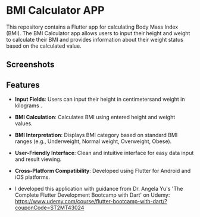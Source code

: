 # BMI Calculator APP

This repository contains a Flutter app for calculating Body Mass Index (BMI). The BMI Calculator app allows users to input their height and weight to calculate their BMI and provides information about their weight status based on the calculated value.

## Screenshots



## Features

- **Input Fields**: Users can input their height in centimetersand weight in kilograms .
- **BMI Calculation**: Calculates BMI using entered height and weight values.
- **BMI Interpretation**: Displays BMI category based on standard BMI ranges (e.g., Underweight, Normal weight, Overweight, Obese).
- **User-Friendly Interface**: Clean and intuitive interface for easy data input and result viewing.
- **Cross-Platform Compatibility**: Developed using Flutter for Android and iOS platforms.

- I developed this application with guidance from Dr. Angela Yu's 'The Complete Flutter Development Bootcamp with Dart' on Udemy: https://www.udemy.com/course/flutter-bootcamp-with-dart/?couponCode=ST2MT43024
